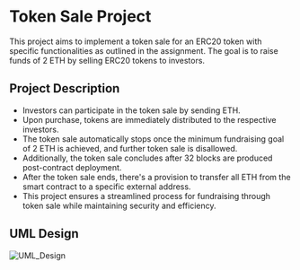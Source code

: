 # Token Sale Project

This project aims to implement a token sale for an ERC20 token with specific functionalities as outlined in the assignment. The goal is to raise funds of 2 ETH by selling ERC20 tokens to investors.

## Project Description
- Investors can participate in the token sale by sending ETH.
- Upon purchase, tokens are immediately distributed to the respective investors. 
- The token sale automatically stops once the minimum fundraising goal of 2 ETH is achieved, and further token sale is disallowed.
- Additionally, the token sale concludes after 32 blocks are produced post-contract deployment. 
- After the token sale ends, there's a provision to transfer all ETH from the smart contract to a specific external address.
- This project ensures a streamlined process for fundraising through token sale while maintaining security and efficiency.

## UML Design
![UML_Design](https://www.plantuml.com/plantuml/dpng/hLRVY-Cs47xFNo6u5vlTXNBGKfQsdFV8bj2zJKZ2jhGiHh4dYNgoP2JPsT1s__RAiYBBic-Jbhkdt6Y--J7ppUVz81KMgYheX6_-X4oX1zW1o_-Q8Ftl1Yq4gR42L6D1y8Q2DFOhjAWsb6I1-HsQlYWG35EqhLYc26SoYlk8yA5B4RwyeYS2Xvxvdyc4C9rXYpD0i_c1WMWBVUH8gc6TK0DJoFZ9FIdN0ZEv1I4WZqe1DU6LD8-t2EUv02aHOJcyG7xDu33-4hUTkh8GRzoY6DMwMEVTL9fHh65UaJSkLcf0neXGmNEo9I0GP_HetDtCCjss4bMcU6TJjWdNLJIeDNQXj6t3ERNpjAKwls2Uq-N7zz-i-MTW5mprDCjeAtWnd1zIVCHOOrh1BQfqqlVVVXTxuPAo55m_Htny7qYMe7-A2uE-SsEA16Ia93g7WruZNF2AgGxZfjGWiIa5eY3Z6PXBUA_d4SaG-f-hK5nXkghAaXuTkQoZzTXWYba6yss4iunNNkXnVqmfFpI8OCPkjcVmkMwXm5JgSifAs8b_tp6zemywyLqgGTWEfGmN49ZaiTXmQeqs4KgzhkrJeTVH0FuuxVt7dqxkpoYrCv1zPy_NDuNmPrHQwKdTR6Hub8ohtq7mnEmg2bSsSgTDh-cjxVCQjNqwWqLyDROW5-__qVtgotGFKMT6qLEQPWXHV6hQ6jjHXEO-q_kaUtsBvA6hss5Vagw3naBWrHl4ziJH47k5AKmRlP8NAAH1o4KbiZsMa4URwZYgN-4WlH1DlfNYPQdXPapt5Slb4XCTRnHWtdybQfyBV63H6w7lWC6MP0IBuySzPZkTWTFSiuvKok3mbaFSQO6Rrk3Brwb4qfe2Xn8Vcq6YJPSe48aTnnG5Dc3v7UNPvy1ixX8pXJublwNh-I_JnpHvIcOFoTt3DBsVBzDLyZ0zZrbCb-diyMcwMi-NWRVPIjkj7fzzD8T9PDD_aYbIWnMLLYFGZDKW6wdODjjg_-VjyngfFdFy5rB064BxEQj97tzH4LtwPqJihu7eILVvN3no5SMXGuqfoLiXC1wN26EglArxwfHkGavvF3W5qiVJtbCKdvx2AeT5WTedutNfhijcFP7tfr8OxzI2kGwFzr4wVWV3Fxj2hM_MlUOUz6pwLxG3rGEuRDtxpnpJK3dDmzHUnUZZkiVSeOlcRyW2rvKDSU_pDqhFAhI6XA9u6QXZ_KKG8js93Pt39berDQsCpca91IPCtv1Td_7tF94txvUMBFaJfXKCRkByrOHV9Xtp4tvfrRB6X3Qql-V2CjTzhCOH2n1k3A6p5kfPoxeV_hwvGURdn3DqAkrRdQfFPft3011-AaFiv0Eml2helm00)